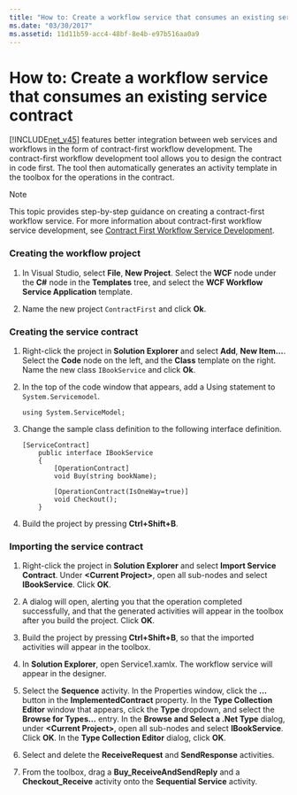 ```yaml
---
title: "How to: Create a workflow service that consumes an existing service contract"
ms.date: "03/30/2017"
ms.assetid: 11d11b59-acc4-48bf-8e4b-e97b516aa0a9
---
```

# How to: Create a workflow service that consumes an existing service contract
[!INCLUDE[net_v45](../../../includes/net-v45-md.md)] features better integration between web services and workflows in the form of contract-first workflow development. The contract-first workflow development tool allows you to design the contract in code first. The tool then automatically generates an activity template in the toolbox for the operations in the contract.  
  
> [!NOTE]
>  This topic provides step-by-step guidance on creating a contract-first workflow service. For more information about contract-first workflow service development, see [Contract First Workflow Service Development](contract-first-workflow-service-development.md).  
  
### Creating the workflow project  
  
1.  In Visual Studio, select **File**, **New Project**. Select the **WCF** node under the **C#** node in the **Templates** tree, and select the **WCF Workflow Service Application** template.  
  
2.  Name the new project `ContractFirst` and click **Ok**.  
  
### Creating the service contract  
  
1.  Right-click the project in **Solution Explorer** and select **Add**, **New Item…**. Select the **Code** node on the left, and the **Class** template on the right. Name the new class `IBookService` and click **Ok**.  
  
2.  In the top of the code window that appears, add a Using statement to `System.Servicemodel`.  
  
    ```  
    using System.ServiceModel;  
    ```  
  
3.  Change the sample class definition to the following interface definition.  
  
    ```  
    [ServiceContract]  
        public interface IBookService  
        {  
            [OperationContract]  
            void Buy(string bookName);  
  
            [OperationContract(IsOneWay=true)]  
            void Checkout();  
        }  
    ```  
  
4.  Build the project by pressing **Ctrl+Shift+B**.  
  
### Importing the service contract  
  
1.  Right-click the project in **Solution Explorer** and select **Import Service Contract**. Under **\<Current Project>**, open all sub-nodes and select **IBookService**. Click **OK**.  
  
2.  A dialog will open, alerting you that the operation completed successfully, and that the generated activities will appear in the toolbox after you build the project. Click **OK**.  
  
3.  Build the project by pressing **Ctrl+Shift+B**, so that the imported activities will appear in the toolbox.  
  
4.  In **Solution Explorer**, open Service1.xamlx. The workflow service will appear in the designer.  
  
5.  Select the **Sequence** activity. In the Properties window, click the **…** button in the **ImplementedContract** property. In the **Type Collection Editor** window that appears, click the **Type** dropdown, and select the **Browse for Types…** entry. In the **Browse and Select a .Net Type** dialog, under **\<Current Project>**, open all sub-nodes and select **IBookService**. Click **OK**. In the **Type Collection Editor** dialog, click **OK**.  
  
6.  Select and delete the **ReceiveRequest** and **SendResponse** activities.  
  
7.  From the toolbox, drag a **Buy_ReceiveAndSendReply** and a **Checkout_Receive** activity onto the **Sequential Service** activity.
